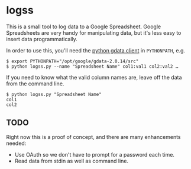 logss
=====

This is a small tool to log data to a Google Spreadsheet.  Google Spreadsheets are very handy for manipulating data, but it's less easy to insert data programmatically.

In order to use this, you'll need the [python gdata client][pygdata] in `PYTHONPATH`, e.g.

    $ export PYTHONPATH="/opt/google/gdata-2.0.14/src"
    $ python logss.py --name "Spreadsheet Name" col1:val1 col2:val2 …

If you need to know what the valid column names are, leave off the data from the command line.

    $ python logss.py "Spreadsheet Name"
    col1
    col2

TODO
----

Right now this is a proof of concept, and there are many enhancements needed:

 - Use OAuth so we don't have to prompt for a password each time.
 - Read data from stdin as well as command line.

 [pygdata]: http://code.google.com/p/gdata-python-client/